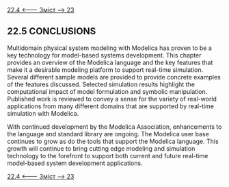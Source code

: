 [22.4 <--- ](22_4.md) [   Зміст   ](README.md) [--> 23](23.md)

## 22.5 CONCLUSIONS

Multidomain physical system modeling with Modelica has proven to be a key technology for model-based systems development. This chapter provides an overview of the Modelica language and the key features that make it a desirable modeling platform to support real-time simulation. Several different sample models are provided to provide concrete examples of the features discussed. Selected simulation results highlight the computational impact of model formulation and symbolic manipulation. Published work is reviewed to convey a sense for the variety of real-world applications from many different domains that are supported by real-time simulation with Modelica.

With continued development by the Modelica Association, enhancements to the language and standard library are ongoing. The Modelica user base continues to grow as do the tools that support the Modelica language. This growth will continue to bring cutting edge modeling and simulation technology to the forefront to support both current and future real-time model-based system development applications.

[22.4 <--- ](22_4.md) [   Зміст   ](README.md) [--> 23](23.md)